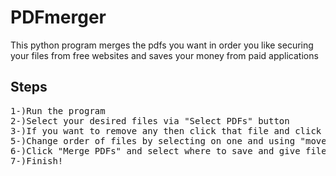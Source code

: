 # PDFmerger
This python program merges the pdfs you want in order you like securing your files from free websites and saves your money from paid applications
## Steps
<pre>
1-)Run the program
2-)Select your desired files via "Select PDFs" button
3-)If you want to remove any then click that file and click "Remove Selected"
5-)Change order of files by selecting on one and using "move up" , "move down" buttons
6-)Click "Merge PDFs" and select where to save and give file a name.
7-)Finish!
  <pre>

